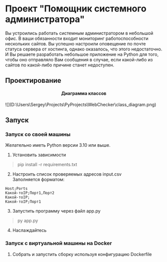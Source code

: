 # Проект "Помощник системного администратора"
Вы устроились работать системным администратором в небольшой офис. В ваши обязанности входит мониторинг работоспособности нескольких сайтов. Вы успешно настроили оповещение по почте статуса сервера от хостинга, однако оказалось, что этого недостаточно. И Вы решаете разработать небольшое приложение на Python для того, чтобы оно отправляло Вам сообщения в случае, если какой-либо из сайтов по какой-либо причине станет недоступен.
## Проектирование

<h4 style="text-align: center;">Диаграмма классов</h4>
![](D:\Users\Sergey\Projects\PyProjects\WebChecker\class_diagram.png)

## Запуск
### Запуск со своей машины
Желательно иметь Python версии 3.10 или выше.  
1) Установить зависимости
> pip install -r requirements.txt
2) Настроить список проверяемых адресов input.csv  
Заполняется форматом:
```
Host;Ports
Какой-тоIP;Порт1,Порт2
Какой-тоIP;
Какой-тоIP;Порт1
```
3) Запустить программу через файл app.py
> py app.py
4) Наслаждайтесь


### Запуск с виртуальной машины на Docker 
1) Собрать и запустить сборку используя конфигурацию Dockerfile